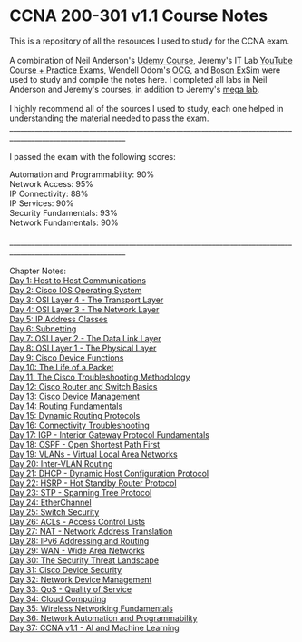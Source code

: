 # CCNA 200-301 v1.1 Course Notes
This is a repository of all the resources I used to study for the CCNA exam.\
\
A combination of Neil Anderson's [Udemy Course](https://www.udemy.com/course/ccna-complete), Jeremy's IT Lab [YouTube Course + Practice Exams](https://www.youtube.com/watch?v=H8W9oMNSuwo&list=PLxbwE86jKRgMpuZuLBivzlM8s2Dk5lXBQ), Wendell Odom's [OCG](https://www.ciscopress.com/store/ccna-200-301-official-cert-guide-library-9781587147142), and [Boson ExSim](https://www.boson.com/practice-exam/200-301-cisco-ccna-practice-exam) were used to study and compile the notes here. I completed all labs in Neil Anderson and Jeremy's courses, in addition to Jeremy's [mega lab](https://www.youtube.com/watch?v=2p7-MluKAgE&t). \
\
I highly recommend all of the sources I used to study, each one helped in understanding the material needed to pass the exam.\
______________________________________________________________________________________________________________\
\
I passed the exam with the following scores: 

Automation and Programmability: 90%\
Network Access: 95%\
IP Connectivity: 88%\
IP Services: 90%\
Security Fundamentals: 93%\
Network Fundamentals: 90%\
\
______________________________________________________________________________________________________________\
\
Chapter Notes:\
[Day 1: Host to Host Communications](https://github.com/jm-frick/CCNA/blob/main/Notes/Day%201%3A%20Host%20to%20Host%20Communications)\
[Day 2: Cisco IOS Operating System](https://github.com/jm-frick/CCNA/blob/main/Notes/Day%202%3A%20Cisco%20IOS%20Operating%20System)\
[Day 3: OSI Layer 4 - The Transport Layer](https://github.com/jm-frick/CCNA/blob/main/Notes/Day%203%3A%20OSI%20Layer%204%20-%20The%20Transport%20Layer)\
[Day 4: OSI Layer 3 - The Network Layer](https://github.com/jm-frick/CCNA/blob/main/Notes/Day%204%3A%20OSI%20Layer%203%20-%20The%20Network%20Layer)\
[Day 5: IP Address Classes](https://github.com/jm-frick/CCNA/blob/main/Notes/Day%205%3A%20IP%20Address%20Classes)\
[Day 6: Subnetting](https://github.com/jm-frick/CCNA/blob/main/Notes/Day%206%3A%20Subnetting)\
[Day 7: OSI Layer 2 - The Data Link Layer](https://github.com/jm-frick/CCNA/blob/main/Notes/Day%207%3A%20OSI%20Layer%202%20-%20The%20Data%20Link%20Layer)\
[Day 8: OSI Layer 1 - The Physical Layer](https://github.com/jm-frick/CCNA/blob/main/Notes/Day%208%3A%20OSI%20Layer%201%20-%20The%20Physical%20Layer)\
[Day 9: Cisco Device Functions](https://github.com/jm-frick/CCNA/blob/main/Notes/Day%209%3A%20Cisco%20Device%20Functions)\
[Day 10: The Life of a Packet](https://github.com/jm-frick/CCNA/blob/main/Notes/Day%2010%3A%20The%20Life%20of%20a%20Packet)\
[Day 11: The Cisco Troubleshooting Methodology](https://github.com/jm-frick/CCNA/blob/main/Notes/Day%2011%3A%20%20The%20Cisco%20Troubleshooting%20Methodology%20Define%20Problem%3A%20Clearly%20specify%20what%20the%20problem%20is)\
[Day 12: Cisco Router and Switch Basics](https://github.com/jm-frick/CCNA/blob/main/Notes/Day%2012%3A%20Cisco%20Router%20and%20Switch%20Basics)\
[Day 13: Cisco Device Management](https://github.com/jm-frick/CCNA/blob/main/Notes/Day%2013%3A%20Cisco%20Device%20Management)\
[Day 14: Routing Fundamentals](https://github.com/jm-frick/CCNA/blob/main/Notes/Day%2014%3A%20Routing%20Fundamentals)\
[Day 15: Dynamic Routing Protocols](https://github.com/jm-frick/CCNA/blob/main/Notes/Day%2015%3A%20Dynamic%20Routing%20Protocols)\
[Day 16: Connectivity Troubleshooting](https://github.com/jm-frick/CCNA/blob/main/Notes/Day%2015%3A%20Dynamic%20Routing%20Protocols)\
[Day 17: IGP - Interior Gateway Protocol Fundamentals](https://github.com/jm-frick/CCNA/blob/main/Notes/Day%2017%3A%20IGP%20-%20Interior%20Gateway%20Protocol%20Fundamentals)\
[Day 18: OSPF - Open Shortest Path First](https://github.com/jm-frick/CCNA/blob/main/Notes/Day%2018%3A%20OSPF%20-%20Open%20Shortest%20Path%20First)\
[Day 19: VLANs - Virtual Local Area Networks](https://github.com/jm-frick/CCNA/blob/main/Notes/Day%2019%20-%20VLANs%3A%20Virtual%20Local%20Area%20Networks)\
[Day 20: Inter-VLAN Routing](https://github.com/jm-frick/CCNA/blob/main/Notes/Day%2020%3A%20Inter-VLAN%20Routing)\
[Day 21: DHCP - Dynamic Host Configuration Protocol](https://github.com/jm-frick/CCNA/blob/main/Notes/Day%2021%3A%20DHCP%20-%20Dynamic%20Host%20Configuration%20Protocol)\
[Day 22: HSRP - Hot Standby Router Protocol](https://github.com/jm-frick/CCNA/blob/main/Notes/Day%2022%3A%20HSRP%20-%20Hot%20Standby%20Router%20Protocol)\
[Day 23: STP - Spanning Tree Protocol](https://github.com/jm-frick/CCNA/blob/main/Notes/Day%2023%3A%20STP%20-%20Spanning%20Tree%20Protocol)\
[Day 24: EtherChannel](https://github.com/jm-frick/CCNA/blob/main/Notes/Day%2024%3A%20EtherChannel)\
[Day 25: Switch Security](https://github.com/jm-frick/CCNA/blob/main/Notes/Day%2025%3A%20Switch%20Security)\
[Day 26: ACLs - Access Control Lists](https://github.com/jm-frick/CCNA/blob/main/Notes/Day%2026%3A%20ACLs%20-%20Access%20Control%20Lists)\
[Day 27: NAT - Network Address Translation](https://github.com/jm-frick/CCNA/blob/main/Notes/Day%2027%3A%20NAT%20-%20Network%20Address%20Translation)\
[Day 28: IPv6 Addressing and Routing](https://github.com/jm-frick/CCNA/blob/main/Notes/Day%2028%3A%20IPv6%20Addressing%20and%20Routing)\
[Day 29: WAN - Wide Area Networks](https://github.com/jm-frick/CCNA/blob/main/Notes/Day%2029%3A%20WAN%20-%20Wide%20Area%20Networks)\
[Day 30: The Security Threat Landscape](https://github.com/jm-frick/CCNA/blob/main/Notes/Day%2030%3A%20The%20Security%20Threat%20Landscape)\
[Day 31: Cisco Device Security](https://github.com/jm-frick/CCNA/blob/main/Notes/Day%2031%3A%20Cisco%20Device%20Security)\
[Day 32: Network Device Management](https://github.com/jm-frick/CCNA/blob/main/Notes/Day%2032%3A%20Network%20Device%20Management)\
[Day 33: QoS - Quality of Service](https://github.com/jm-frick/CCNA/blob/main/Notes/Day%2033%3A%20QoS%20-%20Quality%20of%20Service)\
[Day 34: Cloud Computing](https://github.com/jm-frick/CCNA/blob/main/Notes/Day%2034%3A%20Cloud%20Computing)\
[Day 35: Wireless Networking Fundamentals](https://github.com/jm-frick/CCNA/blob/main/Notes/Day%2035%3A%20Wireless%20Networking%20Fundamentals)\
[Day 36: Network Automation and Programmability](https://github.com/jm-frick/CCNA/blob/main/Notes/Day%2036%3A%20Network%20Automation%20and%20Programmability)\
[Day 37: CCNA v1.1 - AI and Machine Learning](https://github.com/jm-frick/CCNA/blob/main/Notes/Day%2037%3A%20CCNA%20v1.1%20-%20AI%20and%20Machine%20Learning)


